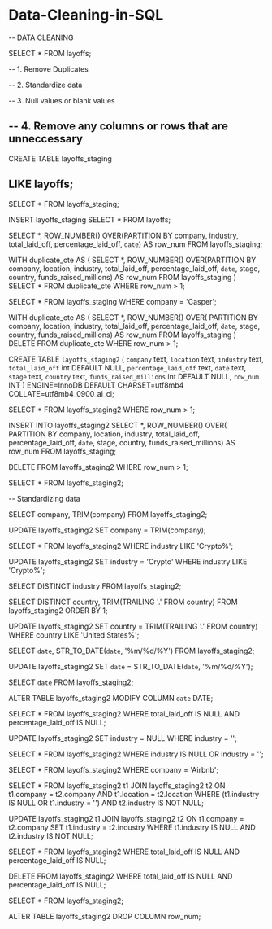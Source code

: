 # Data-Cleaning-in-SQL

-- DATA CLEANING

SELECT *
FROM layoffs;

-- 1. Remove Duplicates

-- 2. Standardize data

-- 3. Null values or blank values

-- 4. Remove any columns or rows that are unneccessary
-------------------------------------------------------------------------------------------------
CREATE TABLE layoffs_staging

LIKE layoffs;
-------------------------------------------------------------------------------------------------
SELECT *
FROM layoffs_staging;

INSERT layoffs_staging
SELECT *
FROM layoffs;

SELECT *,
ROW_NUMBER() OVER(PARTITION BY company, industry, total_laid_off, percentage_laid_off, `date`) AS row_num
FROM layoffs_staging;



WITH duplicate_cte AS
(
SELECT *,
ROW_NUMBER() OVER(PARTITION BY company, location, industry, total_laid_off, percentage_laid_off, `date`, stage, country, funds_raised_millions) AS row_num
FROM layoffs_staging
)
SELECT *
FROM duplicate_cte
WHERE row_num > 1;

SELECT *
FROM layoffs_staging
WHERE company = 'Casper';


WITH duplicate_cte AS
(
SELECT *,
ROW_NUMBER() OVER(
PARTITION BY company, location, industry, total_laid_off, percentage_laid_off, `date`, stage, country, funds_raised_millions) AS row_num
FROM layoffs_staging
)
DELETE 
FROM duplicate_cte
WHERE row_num > 1;


CREATE TABLE `layoffs_staging2` (
  `company` text,
  `location` text,
  `industry` text,
  `total_laid_off` int DEFAULT NULL,
  `percentage_laid_off` text,
  `date` text,
  `stage` text,
  `country` text,
  `funds_raised_millions` int DEFAULT NULL, 
  `row_num` INT
) ENGINE=InnoDB DEFAULT CHARSET=utf8mb4 COLLATE=utf8mb4_0900_ai_ci;

SELECT *
FROM layoffs_staging2
WHERE row_num > 1;

INSERT INTO layoffs_staging2
SELECT *,
ROW_NUMBER() OVER(
PARTITION BY company, location, industry, total_laid_off, percentage_laid_off, `date`, stage, country, funds_raised_millions) AS row_num
FROM layoffs_staging;


DELETE
FROM layoffs_staging2
WHERE row_num > 1;

SELECT *
FROM layoffs_staging2;


-- Standardizing data

SELECT company, TRIM(company)
FROM layoffs_staging2;

UPDATE layoffs_staging2
SET company = TRIM(company);


SELECT *
FROM layoffs_staging2
WHERE industry LIKE 'Crypto%';

UPDATE layoffs_staging2
SET industry = 'Crypto'
WHERE industry LIKE 'Crypto%';

SELECT DISTINCT industry
FROM layoffs_staging2;

SELECT DISTINCT country, TRIM(TRAILING '.' FROM country)
FROM layoffs_staging2
ORDER BY 1;

UPDATE layoffs_staging2
SET country = TRIM(TRAILING '.' FROM country)
WHERE country LIKE 'United States%';


SELECT `date`,
STR_TO_DATE(`date`, '%m/%d/%Y')
FROM layoffs_staging2;


UPDATE layoffs_staging2
SET `date` = STR_TO_DATE(`date`, '%m/%d/%Y');

SELECT `date`
FROM layoffs_staging2;

ALTER TABLE layoffs_staging2
MODIFY COLUMN `date` DATE;

SELECT *
FROM layoffs_staging2
WHERE total_laid_off IS NULL
AND percentage_laid_off IS NULL;

UPDATE layoffs_staging2
SET industry = NULL
WHERE industry = '';


SELECT *
FROM layoffs_staging2
WHERE industry IS NULL
OR industry = '';


SELECT *
FROM layoffs_staging2
WHERE company = 'Airbnb';


SELECT *
FROM layoffs_staging2 t1
JOIN layoffs_staging2 t2
	ON t1.company = t2.company
    AND t1.location = t2.location
WHERE (t1.industry IS NULL OR t1.industry = '')
AND t2.industry IS NOT NULL;

UPDATE layoffs_staging2 t1
JOIN layoffs_staging2 t2
	ON t1.company = t2.company
SET t1.industry = t2.industry
WHERE t1.industry IS NULL
AND t2.industry IS NOT NULL;


SELECT *
FROM layoffs_staging2
WHERE total_laid_off IS NULL
AND percentage_laid_off IS NULL;


DELETE 
FROM layoffs_staging2
WHERE total_laid_off IS NULL
AND percentage_laid_off IS NULL;


SELECT *
FROM layoffs_staging2;

ALTER TABLE layoffs_staging2
DROP COLUMN row_num;



